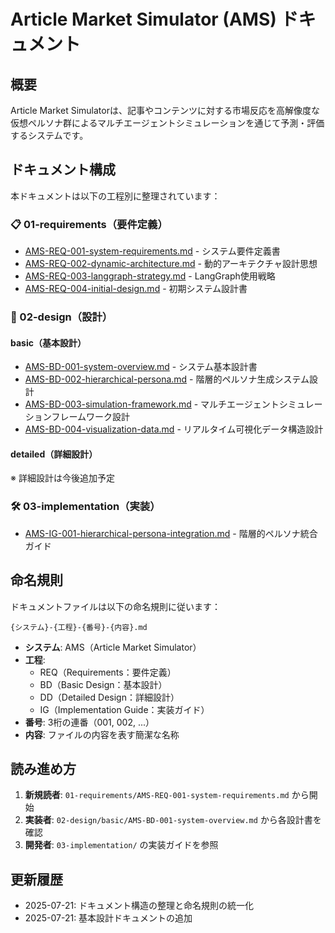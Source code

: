 # Article Market Simulator (AMS) ドキュメント

## 概要

Article Market Simulatorは、記事やコンテンツに対する市場反応を高解像度な仮想ペルソナ群によるマルチエージェントシミュレーションを通じて予測・評価するシステムです。

## ドキュメント構成

本ドキュメントは以下の工程別に整理されています：

### 📋 01-requirements（要件定義）
- [AMS-REQ-001-system-requirements.md](01-requirements/AMS-REQ-001-system-requirements.md) - システム要件定義書
- [AMS-REQ-002-dynamic-architecture.md](01-requirements/AMS-REQ-002-dynamic-architecture.md) - 動的アーキテクチャ設計思想
- [AMS-REQ-003-langgraph-strategy.md](01-requirements/AMS-REQ-003-langgraph-strategy.md) - LangGraph使用戦略
- [AMS-REQ-004-initial-design.md](01-requirements/AMS-REQ-004-initial-design.md) - 初期システム設計書

### 📐 02-design（設計）

#### basic（基本設計）
- [AMS-BD-001-system-overview.md](02-design/basic/AMS-BD-001-system-overview.md) - システム基本設計書
- [AMS-BD-002-hierarchical-persona.md](02-design/basic/AMS-BD-002-hierarchical-persona.md) - 階層的ペルソナ生成システム設計
- [AMS-BD-003-simulation-framework.md](02-design/basic/AMS-BD-003-simulation-framework.md) - マルチエージェントシミュレーションフレームワーク設計
- [AMS-BD-004-visualization-data.md](02-design/basic/AMS-BD-004-visualization-data.md) - リアルタイム可視化データ構造設計

#### detailed（詳細設計）
※ 詳細設計は今後追加予定

### 🛠️ 03-implementation（実装）
- [AMS-IG-001-hierarchical-persona-integration.md](03-implementation/AMS-IG-001-hierarchical-persona-integration.md) - 階層的ペルソナ統合ガイド

## 命名規則

ドキュメントファイルは以下の命名規則に従います：

```
{システム}-{工程}-{番号}-{内容}.md
```

- **システム**: AMS（Article Market Simulator）
- **工程**: 
  - REQ（Requirements：要件定義）
  - BD（Basic Design：基本設計）
  - DD（Detailed Design：詳細設計）
  - IG（Implementation Guide：実装ガイド）
- **番号**: 3桁の連番（001, 002, ...）
- **内容**: ファイルの内容を表す簡潔な名称

## 読み進め方

1. **新規読者**: `01-requirements/AMS-REQ-001-system-requirements.md` から開始
2. **実装者**: `02-design/basic/AMS-BD-001-system-overview.md` から各設計書を確認
3. **開発者**: `03-implementation/` の実装ガイドを参照

## 更新履歴

- 2025-07-21: ドキュメント構造の整理と命名規則の統一化
- 2025-07-21: 基本設計ドキュメントの追加